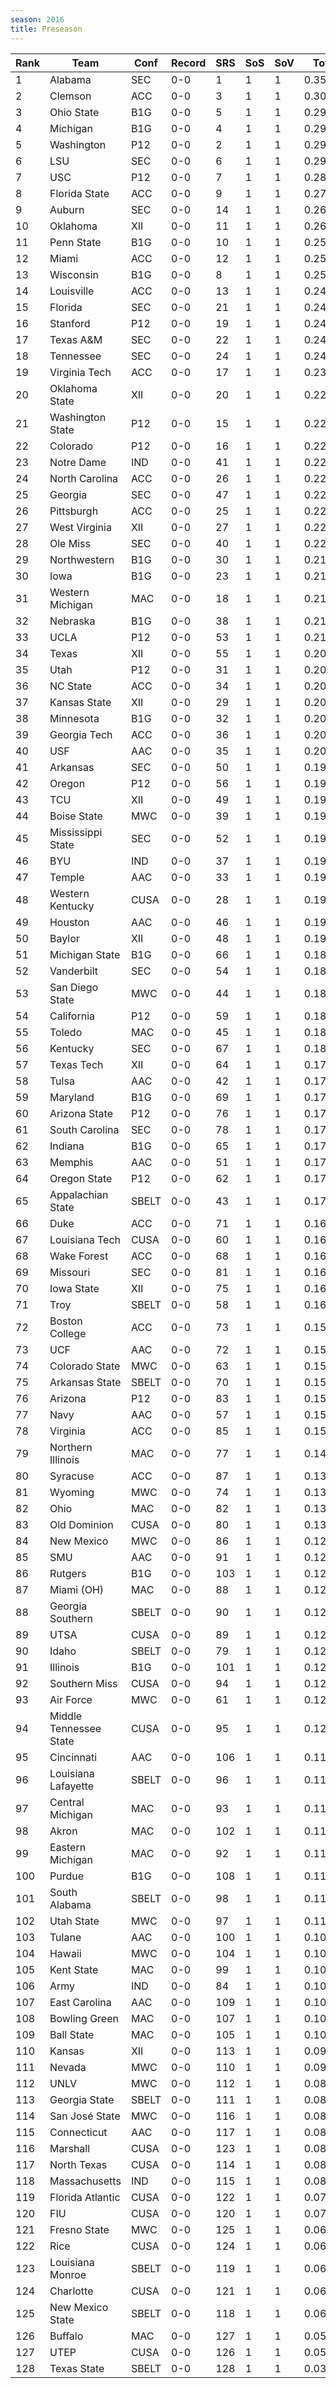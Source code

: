 ```yaml
---
season: 2016
title: Preseason
---
```

<table class="display"><thead><tr><th>Rank</th><th>Team</th><th>Conf</th><th>Record</th><th>SRS</th><th>SoS</th><th>SoV</th><th>Total</th></tr></thead><tbody>
<tr><td>1</td><td>Alabama</td><td>SEC</td><td>0-0</td><td>1</td><td>1</td><td>1</td><td>0.35000</td></tr>
<tr><td>2</td><td>Clemson</td><td>ACC</td><td>0-0</td><td>3</td><td>1</td><td>1</td><td>0.30230</td></tr>
<tr><td>3</td><td>Ohio State</td><td>B1G</td><td>0-0</td><td>5</td><td>1</td><td>1</td><td>0.29834</td></tr>
<tr><td>4</td><td>Michigan</td><td>B1G</td><td>0-0</td><td>4</td><td>1</td><td>1</td><td>0.29615</td></tr>
<tr><td>5</td><td>Washington</td><td>P12</td><td>0-0</td><td>2</td><td>1</td><td>1</td><td>0.29452</td></tr>
<tr><td>6</td><td>LSU</td><td>SEC</td><td>0-0</td><td>6</td><td>1</td><td>1</td><td>0.29421</td></tr>
<tr><td>7</td><td>USC</td><td>P12</td><td>0-0</td><td>7</td><td>1</td><td>1</td><td>0.28843</td></tr>
<tr><td>8</td><td>Florida State</td><td>ACC</td><td>0-0</td><td>9</td><td>1</td><td>1</td><td>0.27834</td></tr>
<tr><td>9</td><td>Auburn</td><td>SEC</td><td>0-0</td><td>14</td><td>1</td><td>1</td><td>0.26909</td></tr>
<tr><td>10</td><td>Oklahoma</td><td>XII</td><td>0-0</td><td>11</td><td>1</td><td>1</td><td>0.26273</td></tr>
<tr><td>11</td><td>Penn State</td><td>B1G</td><td>0-0</td><td>10</td><td>1</td><td>1</td><td>0.25932</td></tr>
<tr><td>12</td><td>Miami</td><td>ACC</td><td>0-0</td><td>12</td><td>1</td><td>1</td><td>0.25877</td></tr>
<tr><td>13</td><td>Wisconsin</td><td>B1G</td><td>0-0</td><td>8</td><td>1</td><td>1</td><td>0.25095</td></tr>
<tr><td>14</td><td>Louisville</td><td>ACC</td><td>0-0</td><td>13</td><td>1</td><td>1</td><td>0.24790</td></tr>
<tr><td>15</td><td>Florida</td><td>SEC</td><td>0-0</td><td>21</td><td>1</td><td>1</td><td>0.24638</td></tr>
<tr><td>16</td><td>Stanford</td><td>P12</td><td>0-0</td><td>19</td><td>1</td><td>1</td><td>0.24565</td></tr>
<tr><td>17</td><td>Texas A&M</td><td>SEC</td><td>0-0</td><td>22</td><td>1</td><td>1</td><td>0.24299</td></tr>
<tr><td>18</td><td>Tennessee</td><td>SEC</td><td>0-0</td><td>24</td><td>1</td><td>1</td><td>0.24064</td></tr>
<tr><td>19</td><td>Virginia Tech</td><td>ACC</td><td>0-0</td><td>17</td><td>1</td><td>1</td><td>0.23889</td></tr>
<tr><td>20</td><td>Oklahoma State</td><td>XII</td><td>0-0</td><td>20</td><td>1</td><td>1</td><td>0.22863</td></tr>
<tr><td>21</td><td>Washington State</td><td>P12</td><td>0-0</td><td>15</td><td>1</td><td>1</td><td>0.22813</td></tr>
<tr><td>22</td><td>Colorado</td><td>P12</td><td>0-0</td><td>16</td><td>1</td><td>1</td><td>0.22707</td></tr>
<tr><td>23</td><td>Notre Dame</td><td>IND</td><td>0-0</td><td>41</td><td>1</td><td>1</td><td>0.22456</td></tr>
<tr><td>24</td><td>North Carolina</td><td>ACC</td><td>0-0</td><td>26</td><td>1</td><td>1</td><td>0.22400</td></tr>
<tr><td>25</td><td>Georgia</td><td>SEC</td><td>0-0</td><td>47</td><td>1</td><td>1</td><td>0.22215</td></tr>
<tr><td>26</td><td>Pittsburgh</td><td>ACC</td><td>0-0</td><td>25</td><td>1</td><td>1</td><td>0.22197</td></tr>
<tr><td>27</td><td>West Virginia</td><td>XII</td><td>0-0</td><td>27</td><td>1</td><td>1</td><td>0.22179</td></tr>
<tr><td>28</td><td>Ole Miss</td><td>SEC</td><td>0-0</td><td>40</td><td>1</td><td>1</td><td>0.22093</td></tr>
<tr><td>29</td><td>Northwestern</td><td>B1G</td><td>0-0</td><td>30</td><td>1</td><td>1</td><td>0.21509</td></tr>
<tr><td>30</td><td>Iowa</td><td>B1G</td><td>0-0</td><td>23</td><td>1</td><td>1</td><td>0.21369</td></tr>
<tr><td>31</td><td>Western Michigan</td><td>MAC</td><td>0-0</td><td>18</td><td>1</td><td>1</td><td>0.21232</td></tr>
<tr><td>32</td><td>Nebraska</td><td>B1G</td><td>0-0</td><td>38</td><td>1</td><td>1</td><td>0.21184</td></tr>
<tr><td>33</td><td>UCLA</td><td>P12</td><td>0-0</td><td>53</td><td>1</td><td>1</td><td>0.21069</td></tr>
<tr><td>34</td><td>Texas</td><td>XII</td><td>0-0</td><td>55</td><td>1</td><td>1</td><td>0.20976</td></tr>
<tr><td>35</td><td>Utah</td><td>P12</td><td>0-0</td><td>31</td><td>1</td><td>1</td><td>0.20949</td></tr>
<tr><td>36</td><td>NC State</td><td>ACC</td><td>0-0</td><td>34</td><td>1</td><td>1</td><td>0.20765</td></tr>
<tr><td>37</td><td>Kansas State</td><td>XII</td><td>0-0</td><td>29</td><td>1</td><td>1</td><td>0.20372</td></tr>
<tr><td>38</td><td>Minnesota</td><td>B1G</td><td>0-0</td><td>32</td><td>1</td><td>1</td><td>0.20370</td></tr>
<tr><td>39</td><td>Georgia Tech</td><td>ACC</td><td>0-0</td><td>36</td><td>1</td><td>1</td><td>0.20204</td></tr>
<tr><td>40</td><td>USF</td><td>AAC</td><td>0-0</td><td>35</td><td>1</td><td>1</td><td>0.20023</td></tr>
<tr><td>41</td><td>Arkansas</td><td>SEC</td><td>0-0</td><td>50</td><td>1</td><td>1</td><td>0.19958</td></tr>
<tr><td>42</td><td>Oregon</td><td>P12</td><td>0-0</td><td>56</td><td>1</td><td>1</td><td>0.19786</td></tr>
<tr><td>43</td><td>TCU</td><td>XII</td><td>0-0</td><td>49</td><td>1</td><td>1</td><td>0.19718</td></tr>
<tr><td>44</td><td>Boise State</td><td>MWC</td><td>0-0</td><td>39</td><td>1</td><td>1</td><td>0.19621</td></tr>
<tr><td>45</td><td>Mississippi State</td><td>SEC</td><td>0-0</td><td>52</td><td>1</td><td>1</td><td>0.19583</td></tr>
<tr><td>46</td><td>BYU</td><td>IND</td><td>0-0</td><td>37</td><td>1</td><td>1</td><td>0.19583</td></tr>
<tr><td>47</td><td>Temple</td><td>AAC</td><td>0-0</td><td>33</td><td>1</td><td>1</td><td>0.19486</td></tr>
<tr><td>48</td><td>Western Kentucky</td><td>CUSA</td><td>0-0</td><td>28</td><td>1</td><td>1</td><td>0.19377</td></tr>
<tr><td>49</td><td>Houston</td><td>AAC</td><td>0-0</td><td>46</td><td>1</td><td>1</td><td>0.19267</td></tr>
<tr><td>50</td><td>Baylor</td><td>XII</td><td>0-0</td><td>48</td><td>1</td><td>1</td><td>0.19232</td></tr>
<tr><td>51</td><td>Michigan State</td><td>B1G</td><td>0-0</td><td>66</td><td>1</td><td>1</td><td>0.18847</td></tr>
<tr><td>52</td><td>Vanderbilt</td><td>SEC</td><td>0-0</td><td>54</td><td>1</td><td>1</td><td>0.18671</td></tr>
<tr><td>53</td><td>San Diego State</td><td>MWC</td><td>0-0</td><td>44</td><td>1</td><td>1</td><td>0.18456</td></tr>
<tr><td>54</td><td>California</td><td>P12</td><td>0-0</td><td>59</td><td>1</td><td>1</td><td>0.18228</td></tr>
<tr><td>55</td><td>Toledo</td><td>MAC</td><td>0-0</td><td>45</td><td>1</td><td>1</td><td>0.18177</td></tr>
<tr><td>56</td><td>Kentucky</td><td>SEC</td><td>0-0</td><td>67</td><td>1</td><td>1</td><td>0.18044</td></tr>
<tr><td>57</td><td>Texas Tech</td><td>XII</td><td>0-0</td><td>64</td><td>1</td><td>1</td><td>0.17930</td></tr>
<tr><td>58</td><td>Tulsa</td><td>AAC</td><td>0-0</td><td>42</td><td>1</td><td>1</td><td>0.17828</td></tr>
<tr><td>59</td><td>Maryland</td><td>B1G</td><td>0-0</td><td>69</td><td>1</td><td>1</td><td>0.17629</td></tr>
<tr><td>60</td><td>Arizona State</td><td>P12</td><td>0-0</td><td>76</td><td>1</td><td>1</td><td>0.17426</td></tr>
<tr><td>61</td><td>South Carolina</td><td>SEC</td><td>0-0</td><td>78</td><td>1</td><td>1</td><td>0.17351</td></tr>
<tr><td>62</td><td>Indiana</td><td>B1G</td><td>0-0</td><td>65</td><td>1</td><td>1</td><td>0.17297</td></tr>
<tr><td>63</td><td>Memphis</td><td>AAC</td><td>0-0</td><td>51</td><td>1</td><td>1</td><td>0.17290</td></tr>
<tr><td>64</td><td>Oregon State</td><td>P12</td><td>0-0</td><td>62</td><td>1</td><td>1</td><td>0.17191</td></tr>
<tr><td>65</td><td>Appalachian State</td><td>SBELT</td><td>0-0</td><td>43</td><td>1</td><td>1</td><td>0.17010</td></tr>
<tr><td>66</td><td>Duke</td><td>ACC</td><td>0-0</td><td>71</td><td>1</td><td>1</td><td>0.16952</td></tr>
<tr><td>67</td><td>Louisiana Tech</td><td>CUSA</td><td>0-0</td><td>60</td><td>1</td><td>1</td><td>0.16597</td></tr>
<tr><td>68</td><td>Wake Forest</td><td>ACC</td><td>0-0</td><td>68</td><td>1</td><td>1</td><td>0.16558</td></tr>
<tr><td>69</td><td>Missouri</td><td>SEC</td><td>0-0</td><td>81</td><td>1</td><td>1</td><td>0.16144</td></tr>
<tr><td>70</td><td>Iowa State</td><td>XII</td><td>0-0</td><td>75</td><td>1</td><td>1</td><td>0.16115</td></tr>
<tr><td>71</td><td>Troy</td><td>SBELT</td><td>0-0</td><td>58</td><td>1</td><td>1</td><td>0.16005</td></tr>
<tr><td>72</td><td>Boston College</td><td>ACC</td><td>0-0</td><td>73</td><td>1</td><td>1</td><td>0.15987</td></tr>
<tr><td>73</td><td>UCF</td><td>AAC</td><td>0-0</td><td>72</td><td>1</td><td>1</td><td>0.15901</td></tr>
<tr><td>74</td><td>Colorado State</td><td>MWC</td><td>0-0</td><td>63</td><td>1</td><td>1</td><td>0.15888</td></tr>
<tr><td>75</td><td>Arkansas State</td><td>SBELT</td><td>0-0</td><td>70</td><td>1</td><td>1</td><td>0.15698</td></tr>
<tr><td>76</td><td>Arizona</td><td>P12</td><td>0-0</td><td>83</td><td>1</td><td>1</td><td>0.15530</td></tr>
<tr><td>77</td><td>Navy</td><td>AAC</td><td>0-0</td><td>57</td><td>1</td><td>1</td><td>0.15513</td></tr>
<tr><td>78</td><td>Virginia</td><td>ACC</td><td>0-0</td><td>85</td><td>1</td><td>1</td><td>0.15387</td></tr>
<tr><td>79</td><td>Northern Illinois</td><td>MAC</td><td>0-0</td><td>77</td><td>1</td><td>1</td><td>0.14143</td></tr>
<tr><td>80</td><td>Syracuse</td><td>ACC</td><td>0-0</td><td>87</td><td>1</td><td>1</td><td>0.13796</td></tr>
<tr><td>81</td><td>Wyoming</td><td>MWC</td><td>0-0</td><td>74</td><td>1</td><td>1</td><td>0.13627</td></tr>
<tr><td>82</td><td>Ohio</td><td>MAC</td><td>0-0</td><td>82</td><td>1</td><td>1</td><td>0.13336</td></tr>
<tr><td>83</td><td>Old Dominion</td><td>CUSA</td><td>0-0</td><td>80</td><td>1</td><td>1</td><td>0.13099</td></tr>
<tr><td>84</td><td>New Mexico</td><td>MWC</td><td>0-0</td><td>86</td><td>1</td><td>1</td><td>0.12859</td></tr>
<tr><td>85</td><td>SMU</td><td>AAC</td><td>0-0</td><td>91</td><td>1</td><td>1</td><td>0.12816</td></tr>
<tr><td>86</td><td>Rutgers</td><td>B1G</td><td>0-0</td><td>103</td><td>1</td><td>1</td><td>0.12775</td></tr>
<tr><td>87</td><td>Miami (OH)</td><td>MAC</td><td>0-0</td><td>88</td><td>1</td><td>1</td><td>0.12701</td></tr>
<tr><td>88</td><td>Georgia Southern</td><td>SBELT</td><td>0-0</td><td>90</td><td>1</td><td>1</td><td>0.12634</td></tr>
<tr><td>89</td><td>UTSA</td><td>CUSA</td><td>0-0</td><td>89</td><td>1</td><td>1</td><td>0.12435</td></tr>
<tr><td>90</td><td>Idaho</td><td>SBELT</td><td>0-0</td><td>79</td><td>1</td><td>1</td><td>0.12317</td></tr>
<tr><td>91</td><td>Illinois</td><td>B1G</td><td>0-0</td><td>101</td><td>1</td><td>1</td><td>0.12266</td></tr>
<tr><td>92</td><td>Southern Miss</td><td>CUSA</td><td>0-0</td><td>94</td><td>1</td><td>1</td><td>0.12249</td></tr>
<tr><td>93</td><td>Air Force</td><td>MWC</td><td>0-0</td><td>61</td><td>1</td><td>1</td><td>0.12074</td></tr>
<tr><td>94</td><td>Middle Tennessee State</td><td>CUSA</td><td>0-0</td><td>95</td><td>1</td><td>1</td><td>0.12071</td></tr>
<tr><td>95</td><td>Cincinnati</td><td>AAC</td><td>0-0</td><td>106</td><td>1</td><td>1</td><td>0.11859</td></tr>
<tr><td>96</td><td>Louisiana Lafayette</td><td>SBELT</td><td>0-0</td><td>96</td><td>1</td><td>1</td><td>0.11759</td></tr>
<tr><td>97</td><td>Central Michigan</td><td>MAC</td><td>0-0</td><td>93</td><td>1</td><td>1</td><td>0.11729</td></tr>
<tr><td>98</td><td>Akron</td><td>MAC</td><td>0-0</td><td>102</td><td>1</td><td>1</td><td>0.11331</td></tr>
<tr><td>99</td><td>Eastern Michigan</td><td>MAC</td><td>0-0</td><td>92</td><td>1</td><td>1</td><td>0.11331</td></tr>
<tr><td>100</td><td>Purdue</td><td>B1G</td><td>0-0</td><td>108</td><td>1</td><td>1</td><td>0.11202</td></tr>
<tr><td>101</td><td>South Alabama</td><td>SBELT</td><td>0-0</td><td>98</td><td>1</td><td>1</td><td>0.11191</td></tr>
<tr><td>102</td><td>Utah State</td><td>MWC</td><td>0-0</td><td>97</td><td>1</td><td>1</td><td>0.11012</td></tr>
<tr><td>103</td><td>Tulane</td><td>AAC</td><td>0-0</td><td>100</td><td>1</td><td>1</td><td>0.10920</td></tr>
<tr><td>104</td><td>Hawaii</td><td>MWC</td><td>0-0</td><td>104</td><td>1</td><td>1</td><td>0.10498</td></tr>
<tr><td>105</td><td>Kent State</td><td>MAC</td><td>0-0</td><td>99</td><td>1</td><td>1</td><td>0.10411</td></tr>
<tr><td>106</td><td>Army</td><td>IND</td><td>0-0</td><td>84</td><td>1</td><td>1</td><td>0.10309</td></tr>
<tr><td>107</td><td>East Carolina</td><td>AAC</td><td>0-0</td><td>109</td><td>1</td><td>1</td><td>0.10290</td></tr>
<tr><td>108</td><td>Bowling Green</td><td>MAC</td><td>0-0</td><td>107</td><td>1</td><td>1</td><td>0.10191</td></tr>
<tr><td>109</td><td>Ball State</td><td>MAC</td><td>0-0</td><td>105</td><td>1</td><td>1</td><td>0.10168</td></tr>
<tr><td>110</td><td>Kansas</td><td>XII</td><td>0-0</td><td>113</td><td>1</td><td>1</td><td>0.09829</td></tr>
<tr><td>111</td><td>Nevada</td><td>MWC</td><td>0-0</td><td>110</td><td>1</td><td>1</td><td>0.09441</td></tr>
<tr><td>112</td><td>UNLV</td><td>MWC</td><td>0-0</td><td>112</td><td>1</td><td>1</td><td>0.08843</td></tr>
<tr><td>113</td><td>Georgia State</td><td>SBELT</td><td>0-0</td><td>111</td><td>1</td><td>1</td><td>0.08599</td></tr>
<tr><td>114</td><td>San José State</td><td>MWC</td><td>0-0</td><td>116</td><td>1</td><td>1</td><td>0.08590</td></tr>
<tr><td>115</td><td>Connecticut</td><td>AAC</td><td>0-0</td><td>117</td><td>1</td><td>1</td><td>0.08286</td></tr>
<tr><td>116</td><td>Marshall</td><td>CUSA</td><td>0-0</td><td>123</td><td>1</td><td>1</td><td>0.08105</td></tr>
<tr><td>117</td><td>North Texas</td><td>CUSA</td><td>0-0</td><td>114</td><td>1</td><td>1</td><td>0.08100</td></tr>
<tr><td>118</td><td>Massachusetts</td><td>IND</td><td>0-0</td><td>115</td><td>1</td><td>1</td><td>0.08024</td></tr>
<tr><td>119</td><td>Florida Atlantic</td><td>CUSA</td><td>0-0</td><td>122</td><td>1</td><td>1</td><td>0.07367</td></tr>
<tr><td>120</td><td>FIU</td><td>CUSA</td><td>0-0</td><td>120</td><td>1</td><td>1</td><td>0.07096</td></tr>
<tr><td>121</td><td>Fresno State</td><td>MWC</td><td>0-0</td><td>125</td><td>1</td><td>1</td><td>0.06880</td></tr>
<tr><td>122</td><td>Rice</td><td>CUSA</td><td>0-0</td><td>124</td><td>1</td><td>1</td><td>0.06855</td></tr>
<tr><td>123</td><td>Louisiana Monroe</td><td>SBELT</td><td>0-0</td><td>119</td><td>1</td><td>1</td><td>0.06794</td></tr>
<tr><td>124</td><td>Charlotte</td><td>CUSA</td><td>0-0</td><td>121</td><td>1</td><td>1</td><td>0.06712</td></tr>
<tr><td>125</td><td>New Mexico State</td><td>SBELT</td><td>0-0</td><td>118</td><td>1</td><td>1</td><td>0.06423</td></tr>
<tr><td>126</td><td>Buffalo</td><td>MAC</td><td>0-0</td><td>127</td><td>1</td><td>1</td><td>0.05489</td></tr>
<tr><td>127</td><td>UTEP</td><td>CUSA</td><td>0-0</td><td>126</td><td>1</td><td>1</td><td>0.05488</td></tr>
<tr><td>128</td><td>Texas State</td><td>SBELT</td><td>0-0</td><td>128</td><td>1</td><td>1</td><td>0.03275</td></tr>
</tbody></table>
